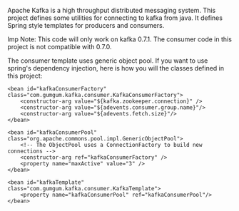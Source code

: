 Apache Kafka is a high throughput distributed messaging system. This project defines some utilities for connecting to kafka from java. It defines Spring style templates for producers and consumers.

Imp Note: This code will only work on kafka 0.7.1. The consumer code in this project is not compatible with 0.7.0.

The consumer template uses generic object pool. If you want to use spring's dependency injection, here is how you will the classes defined in this project:

    <bean id="kafkaConsumerFactory" class="com.gumgum.kafka.consumer.KafkaConsumerFactory">
        <constructor-arg value="${kafka.zookeeper.connection}" />
        <constructor-arg value="${adevents.consumer.group.name}"/>
        <constructor-arg value="${adevents.fetch.size}"/>
    </bean>

    <bean id="kafkaConsumerPool" class="org.apache.commons.pool.impl.GenericObjectPool">
        <!-- The ObjectPool uses a ConnectionFactory to build new connections -->
        <constructor-arg ref="kafkaConsumerFactory" />
        <property name="maxActive" value="3" />
    </bean>

    <bean id="kafkaTemplate" class="com.gumgum.kafka.consumer.KafkaTemplate">
        <property name="kafkaConsumerPool" ref="kafkaConsumerPool"/>
    </bean>


